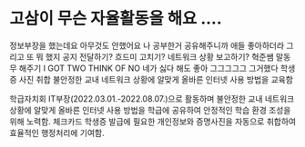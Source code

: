 # 고삼이 무슨 자율활동을 해요 ....

정보부장을 했는데요
아무것도 안했어요
나 공부한거 공유해주니까 애들 좋아하더라
그리고 또 뭐 했지
공지 전달하기?
흐드미 고치기?
네트워크 상황 보고하기?
혁준쌤 말동무 해주기
I GOT TWO THINK OF NO 네가 싫다 해도 좋아
그그그그그 그거했다 학생증 사진 취합
불안정한 교내 네트워크 상황에 알맞게 올바른 인터넷 사용 방법을 교육함

학급자치회 IT부장(2022.03.01.-2022.08.07.)으로 활동하며 불안정한 교내 네트워크 상황에 알맞게 올바른 인터넷 사용 방법을 학급에 공유하여 안정적인 학습 환경 조성을 위해 노력함. 체크카드 학생증 발급에 필요한 개인정보와 증명사진을 자동으로 취합하여 효율적인 행정처리에 기여함. 
<!--stackedit_data:
eyJoaXN0b3J5IjpbLTEyMzAxNzUyNzQsLTE3OTM3NTg0MzUsLT
k5NjE2MDMzNywxNzA3MjU2NDEsMjEzMTAyOTMzMF19
-->